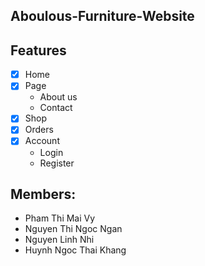 ## Aboulous-Furniture-Website

## Features
 - [X] Home
 - [X] Page 
     + About us
     + Contact
 - [X] Shop
 - [X] Orders
 - [X] Account
     + Login
     + Register

## Members:
- Pham Thi Mai Vy
 - Nguyen Thi Ngoc Ngan
 - Nguyen Linh Nhi
 - Huynh Ngoc Thai Khang




